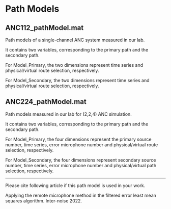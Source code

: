 # Path Models

## ANC112_pathModel.mat

Path models of a single-channel ANC system measured in our lab.

It contains two variables, corresponding to the primary path and the secondary path.

For Model_Primary, the two dimensions represent time series and physical/virtual route selection, respectively.

For Model_Secondary, the two dimensions represent time series and physical/virtual route selection, respectively.

## ANC224_pathModel.mat

Path models measured in our lab for (2,2,4) ANC simulation.

It contains two variables, corresponding to the primary path and the secondary path.

For Model_Primary, the four dimensions represent the primary source number, time series, error microphone number and physical/virtual route selection, respectively.

For Model_Secondary, the four dimensions represent secondary source number, time series, error microphone number and physical/virtual path selection, respectively.

---
Please cite following article if this path model is used in your work.

Applying the remote microphone method in the filtered error least mean squares algorithm. Inter-noise 2022.